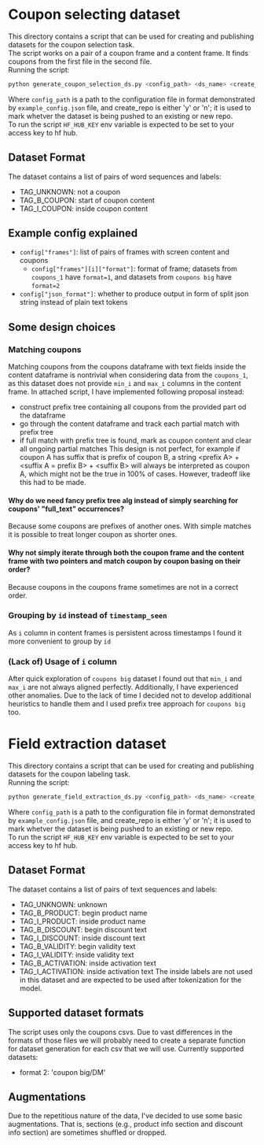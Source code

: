 # Coupon selecting dataset
This directory contains a script that can be used for creating and publishing datasets for the coupon selection task.<br/>
The script works on a pair of a coupon frame and a content frame. It finds coupons from the first file in the second file.<br/>
Running the script:<br/>
```bash
python generate_coupon_selection_ds.py <config_path> <ds_name> <create_repo>
```
Where `config_path` is a path to the configuration file in format demonstrated by `example_config.json` file, and
create_repo is either 'y' or 'n'; it is used to mark whetver the dataset is being pushed to an existing or new repo. <br/>
To run the script `HF_HUB_KEY` env variable is expected to be set to your access key to hf hub.
## Dataset Format
The dataset contains a list of pairs of word sequences and labels:
* TAG_UNKNOWN: not a coupon
* TAG_B_COUPON: start of coupon content
* TAG_I_COUPON: inside coupon content
## Example config explained
* `config["frames"]`: list of pairs of frames with screen content and coupons
  * `config["frames"][i]["format"]`: format of frame; datasets from `coupons_1` have `format=1`, and datasets from `coupons big` have `format=2`
* `config["json_format"]`: whether to produce output in form of split json string instead of plain text tokens
## Some design choices
### Matching coupons
Matching coupons from the coupons dataframe with text fields inside the content dataframe is nontrivial when considering data from the `coupons_1`, as this dataset does not provide `min_i` and `max_i` columns in the content frame. In attached script, I have implemented following proposal instead:
* construct prefix tree containing all coupons from the provided part od the dataframe
* go through the content dataframe and track each partial match with prefix tree
* if full match with prefix tree is found, mark as coupon content and clear all ongoing partial matches
This design is not perfect, for example if coupon A has suffix that is prefix of coupon B, a string \<prefix A\> + \<suffix A = prefix B\> + \<suffix B\> will always be interpreted as coupon A, which might not be the true in 100% of cases. However, tradeoff like this had to be made.
#### Why do we need fancy prefix tree alg instead of simply searching for coupons' "full_text" occurrences?
Because some coupons are prefixes of another ones. With simple matches it is possible to treat longer coupon as shorter ones.
#### Why not simply iterate through both the coupon frame and the content frame with two pointers and match coupon by coupon basing on their order?
Because coupons in the coupons frame sometimes are not in a correct order.
### Grouping by `id` instead of `timestamp_seen`
As `i` column in content frames is persistent across timestamps I found it more convenient to group by `id` 
### (Lack of) Usage of `i` column
After quick exploration of `coupons big` dataset I found out that `min_i` and `max_i` are not always aligned perfectly. Additionally, I have experienced other anomalies. Due to the lack of time I decided not to develop additional heuristics to handle them and I used prefix tree approach for `coupons big` too.

# Field extraction dataset
This directory contains a script that can be used for creating and publishing datasets for the coupon labeling task.<br/>
Running the script:<br/>
```bash
python generate_field_extraction_ds.py <config_path> <ds_name> <create_repo>
```
Where `config_path` is a path to the configuration file in format demonstrated by `example_config.json` file, and
create_repo is either 'y' or 'n'; it is used to mark whetver the dataset is being pushed to an existing or new repo. <br/>
To run the script `HF_HUB_KEY` env variable is expected to be set to your access key to hf hub.
## Dataset Format
The dataset contains a list of pairs of text sequences and labels:
* TAG_UNKNOWN: unknown
* TAG_B_PRODUCT: begin product name
* TAG_I_PRODUCT: inside product name
* TAG_B_DISCOUNT: begin discount text
* TAG_I_DISCOUNT: inside discount text
* TAG_B_VALIDITY: begin validity text
* TAG_I_VALIDITY: inside validity text
* TAG_B_ACTIVATION: inside activation text
* TAG_I_ACTIVATION: inside activation text
The inside labels are not used in this dataset and are expected to be used after tokenization for the model.
## Supported dataset formats
The script uses only the coupons csvs. Due to vast differences in the formats of those files we will probably need to create a separate function for dataset generation for each csv that we will use. Currently supported datasets:
* format 2: 'coupon big/DM'
## Augmentations
Due to the repetitious nature of the data, I've decided to use some basic augmentations. That is, sections (e.g., product info section and discount info section) are sometimes shuffled or dropped.
